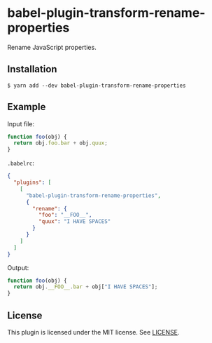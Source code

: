 # babel-plugin-transform-rename-properties

Rename JavaScript properties.

## Installation

```
$ yarn add --dev babel-plugin-transform-rename-properties
```

## Example

Input file:

```js
function foo(obj) {
  return obj.foo.bar + obj.quux;
}
```

`.babelrc`:

```json
{
  "plugins": [
    [
      "babel-plugin-transform-rename-properties",
      {
        "rename": {
          "foo": "__FOO__",
          "quux": "I HAVE SPACES"
        }
      }
    ]
  ]
}
```

Output:

```js
function foo(obj) {
  return obj.__FOO__.bar + obj["I HAVE SPACES"];
}
```

## License

This plugin is licensed under the MIT license. See [LICENSE](./LICENSE).
